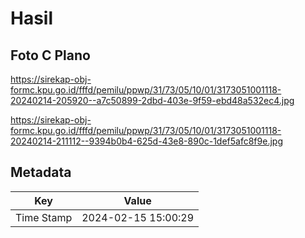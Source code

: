 # Hasil

## Foto C Plano

https://sirekap-obj-formc.kpu.go.id/fffd/pemilu/ppwp/31/73/05/10/01/3173051001118-20240214-205920--a7c50899-2dbd-403e-9f59-ebd48a532ec4.jpg

https://sirekap-obj-formc.kpu.go.id/fffd/pemilu/ppwp/31/73/05/10/01/3173051001118-20240214-211112--9394b0b4-625d-43e8-890c-1def5afc8f9e.jpg


## Metadata

| Key        | Value               |
| ---------- | ------------------- |
| Time Stamp | 2024-02-15 15:00:29 |



